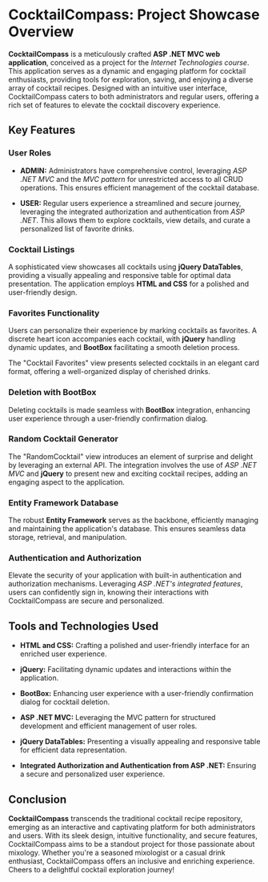 # CocktailCompass: Project Showcase Overview

**CocktailCompass** is a meticulously crafted **ASP .NET MVC web application**, conceived as a project for the *Internet Technologies course*. This application serves as a dynamic and engaging platform for cocktail enthusiasts, providing tools for exploration, saving, and enjoying a diverse array of cocktail recipes. Designed with an intuitive user interface, CocktailCompass caters to both administrators and regular users, offering a rich set of features to elevate the cocktail discovery experience.

## Key Features

### User Roles
- **ADMIN:** Administrators have comprehensive control, leveraging *ASP .NET MVC* and the *MVC pattern* for unrestricted access to all CRUD operations. This ensures efficient management of the cocktail database.

- **USER:** Regular users experience a streamlined and secure journey, leveraging the integrated authorization and authentication from *ASP .NET*. This allows them to explore cocktails, view details, and curate a personalized list of favorite drinks.

### Cocktail Listings
A sophisticated view showcases all cocktails using **jQuery DataTables**, providing a visually appealing and responsive table for optimal data presentation. The application employs **HTML and CSS** for a polished and user-friendly design.

### Favorites Functionality
Users can personalize their experience by marking cocktails as favorites. A discrete heart icon accompanies each cocktail, with **jQuery** handling dynamic updates, and **BootBox** facilitating a smooth deletion process.

The "Cocktail Favorites" view presents selected cocktails in an elegant card format, offering a well-organized display of cherished drinks.

### Deletion with BootBox
Deleting cocktails is made seamless with **BootBox** integration, enhancing user experience through a user-friendly confirmation dialog.

### Random Cocktail Generator
The "RandomCocktail" view introduces an element of surprise and delight by leveraging an external API. The integration involves the use of *ASP .NET MVC* and **jQuery** to present new and exciting cocktail recipes, adding an engaging aspect to the application.

### Entity Framework Database
The robust **Entity Framework** serves as the backbone, efficiently managing and maintaining the application's database. This ensures seamless data storage, retrieval, and manipulation.

### Authentication and Authorization
Elevate the security of your application with built-in authentication and authorization mechanisms. Leveraging *ASP .NET's integrated features*, users can confidently sign in, knowing their interactions with CocktailCompass are secure and personalized.

## Tools and Technologies Used
- **HTML and CSS:** Crafting a polished and user-friendly interface for an enriched user experience.

- **jQuery:** Facilitating dynamic updates and interactions within the application.

- **BootBox:** Enhancing user experience with a user-friendly confirmation dialog for cocktail deletion.

- **ASP .NET MVC:** Leveraging the MVC pattern for structured development and efficient management of user roles.

- **jQuery DataTables:** Presenting a visually appealing and responsive table for efficient data representation.

- **Integrated Authorization and Authentication from ASP .NET:** Ensuring a secure and personalized user experience.

## Conclusion
**CocktailCompass** transcends the traditional cocktail recipe repository, emerging as an interactive and captivating platform for both administrators and users. With its sleek design, intuitive functionality, and secure features, CocktailCompass aims to be a standout project for those passionate about mixology. Whether you're a seasoned mixologist or a casual drink enthusiast, CocktailCompass offers an inclusive and enriching experience. Cheers to a delightful cocktail exploration journey!
